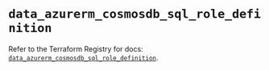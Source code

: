 # `data_azurerm_cosmosdb_sql_role_definition`

Refer to the Terraform Registry for docs: [`data_azurerm_cosmosdb_sql_role_definition`](https://registry.terraform.io/providers/hashicorp/azurerm/4.12.0/docs/data-sources/cosmosdb_sql_role_definition).
